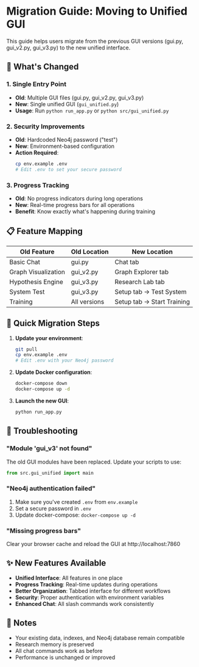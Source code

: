 # Migration Guide: Moving to Unified GUI

This guide helps users migrate from the previous GUI versions (gui.py, gui_v2.py, gui_v3.py) to the new unified interface.

## 🔄 What's Changed

### 1. Single Entry Point
- **Old**: Multiple GUI files (gui.py, gui_v2.py, gui_v3.py)
- **New**: Single unified GUI (`gui_unified.py`)
- **Usage**: Run `python run_app.py` or `python src/gui_unified.py`

### 2. Security Improvements
- **Old**: Hardcoded Neo4j password ("test")
- **New**: Environment-based configuration
- **Action Required**: 
  ```bash
  cp env.example .env
  # Edit .env to set your secure password
  ```

### 3. Progress Tracking
- **Old**: No progress indicators during long operations
- **New**: Real-time progress bars for all operations
- **Benefit**: Know exactly what's happening during training

## 📋 Feature Mapping

| Old Feature | Old Location | New Location |
|------------|--------------|--------------|
| Basic Chat | gui.py | Chat tab |
| Graph Visualization | gui_v2.py | Graph Explorer tab |
| Hypothesis Engine | gui_v3.py | Research Lab tab |
| System Test | gui_v3.py | Setup tab → Test System |
| Training | All versions | Setup tab → Start Training |

## 🚀 Quick Migration Steps

1. **Update your environment**:
   ```bash
   git pull
   cp env.example .env
   # Edit .env with your Neo4j password
   ```

2. **Update Docker configuration**:
   ```bash
   docker-compose down
   docker-compose up -d
   ```

3. **Launch the new GUI**:
   ```bash
   python run_app.py
   ```

## 🔧 Troubleshooting

### "Module 'gui_v3' not found"
The old GUI modules have been replaced. Update your scripts to use:
```python
from src.gui_unified import main
```

### "Neo4j authentication failed"
1. Make sure you've created `.env` from `env.example`
2. Set a secure password in `.env`
3. Update docker-compose: `docker-compose up -d`

### "Missing progress bars"
Clear your browser cache and reload the GUI at http://localhost:7860

## ✨ New Features Available

- **Unified Interface**: All features in one place
- **Progress Tracking**: Real-time updates during operations
- **Better Organization**: Tabbed interface for different workflows
- **Security**: Proper authentication with environment variables
- **Enhanced Chat**: All slash commands work consistently

## 📝 Notes

- Your existing data, indexes, and Neo4j database remain compatible
- Research memory is preserved
- All chat commands work as before
- Performance is unchanged or improved 